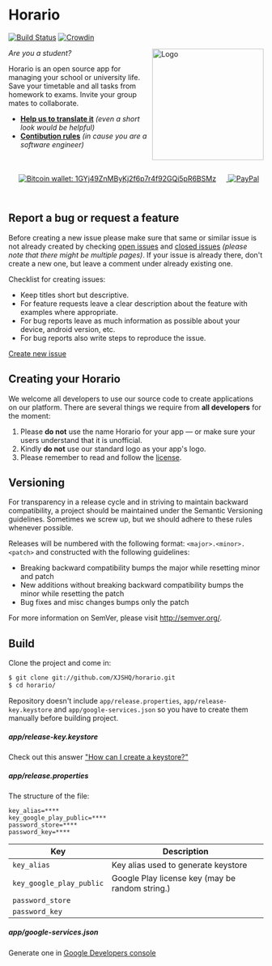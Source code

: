 Horario
==========
[![Build Status](https://travis-ci.org/XJSHQ/horario.svg?branch=master)](https://travis-ci.org/XJSHQ/horario) [![Crowdin](https://d322cqt584bo4o.cloudfront.net/horario/localized.svg)](https://crowdin.com/project/horario)

<img alt="Logo" align="right" height="220"
   src="https://github.com/XJSHQ/horario/raw/master/extras/ic_launcher_web.png" />

*Are you a student?*

Horario is an open source app for managing your school or university life. 
Save your timetable and all tasks from homework to exams. Invite your group mates to collaborate.

 - **[Help us to translate it](https://crowdin.com/project/horario)** _(even a short look would be helpful)_
 - **[Contibution rules](https://github.com/XJSHQ/horario/blob/master/CONTRIBUTING.md)** _(in cause you are a software engineer)_

<a href="https://blockr.io/address/info/1GYj49ZnMByKj2f6p7r4f92GQi5pR6BSMz">
  <img alt="Bitcoin wallet: 1GYj49ZnMByKj2f6p7r4f92GQi5pR6BSMz" vspace="28" hspace="20"
       src="https://github.com/XJSHQ/horario/raw/master/extras/btn_bitcoin.png" />
</a> <a href="http://goo.gl/UrecGo">
  <img alt="PayPal" vspace="28"
       src="https://github.com/XJSHQ/horario/raw/master/extras/btn_paypal.png" />
</a>

Report a bug or request a feature
----------------
Before creating a new issue please make sure that same or similar issue is not already created by checking [open issues][2] and [closed issues][3] *(please note that there might be multiple pages)*. If your issue is already there, don't create a new one, but leave a comment under already existing one.

Checklist for creating issues:

- Keep titles short but descriptive.
- For feature requests leave a clear description about the feature with examples where appropriate.
- For bug reports leave as much information as possible about your device, android version, etc.
- For bug reports also write steps to reproduce the issue.

[Create new issue][1]

Creating your Horario
----------------
We welcome all developers to use our source code to create applications on our platform.
There are several things we require from **all developers** for the moment:

1. Please **do not** use the name Horario for your app — or make sure your users understand that it is unofficial.
2. Kindly **do not** use our standard logo as your app's logo.
3. Please remember to read and follow the [license][4].

Versioning
----------------
For transparency in a release cycle and in striving to maintain backward compatibility, a project should be maintained under the Semantic Versioning guidelines. Sometimes we screw up, but we should adhere to these rules whenever possible.

Releases will be numbered with the following format: `<major>.<minor>.<patch>` and constructed with the following guidelines:
- Breaking backward compatibility bumps the major while resetting minor and patch
- New additions without breaking backward compatibility bumps the minor while resetting the patch
- Bug fixes and misc changes bumps only the patch

For more information on SemVer, please visit http://semver.org/.

Build
----------------
Clone the project and come in:

``` bash
$ git clone git://github.com/XJSHQ/horario.git
$ cd horario/
```

Repository doesn't include `app/release.properties`, `app/release-key.keystore` and `app/google-services.json` so you have to create them manually before building project.

##### app/release-key.keystore
Check out this answer ["How can I create a keystore?"](http://stackoverflow.com/a/15330139/1408535)
##### app/release.properties
The structure of the file:
```
key_alias=****
key_google_play_public=****
password_store=****
password_key=****
```
| Key | Description |
| --- | --- |
| `key_alias` | Key alias used to generate keystore  |
| `key_google_play_public` | Google Play license key (may be random string.)   |
| `password_store` |    |
| `password_key` |    |
##### app/google-services.json
Generate one in [Google Developers console](https://console.developers.google.com)


[1]: https://github.com/XJSHQ/horario/issues/new
[2]: https://github.com/XJSHQ/horario/issues?state=open
[3]: https://github.com/XJSHQ/horario/issues?state=closed
[4]: https://github.com/XJSHQ/horario/blob/master/LICENSE
